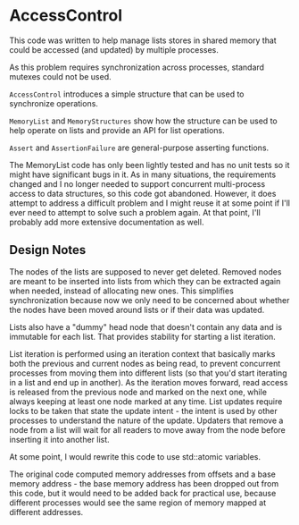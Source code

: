 # AccessControl

This code was written to help manage lists stores in shared memory that could be accessed (and updated) by multiple processes.

As this problem requires synchronization across processes, standard mutexes could not be used.

`AccessControl` introduces a simple structure that can be used to synchronize operations.

`MemoryList` and `MemoryStructures` show how the structure can be used to help operate on lists and provide an API for list operations.

`Assert` and `AssertionFailure` are general-purpose asserting functions.

The MemoryList code has only been lightly tested and has no unit tests so it might have significant bugs in it. As in many situations, the requirements changed and I no longer needed to support concurrent multi-process access to data structures, so this code got abandoned. However, it does attempt to address a difficult problem and I might reuse it at some point if I'll ever need to attempt to solve such a problem again. At that point, I'll probably add more extensive documentation as well.

## Design Notes

The nodes of the lists are supposed to never get deleted. Removed nodes are meant to be inserted into lists from which they can be extracted again when needed, instead of allocating new ones. This simplifies synchronization because now we only need to be concerned about whether the nodes have been moved around lists or if their data was updated.

Lists also have a "dummy" head node that doesn't contain any data and is immutable for each list. That provides stability for starting a list iteration.

List iteration is performed using an iteration context that basically marks both the previous and current nodes as being read, to prevent concurrent processes from moving them into different lists (so that you'd start iterating in a list and end up in another). As the iteration moves forward, read access is released from the previous node and marked on the next one, while always keeping at least one node marked at any time. List updates require locks to be taken that state the update intent - the intent is used by other processes to understand the nature of the update. Updaters that remove a node from a list will wait for all readers to move away from the node before inserting it into another list.

At some point, I would rewrite this code to use std::atomic variables.

The original code computed memory addresses from offsets and a base memory address - the base memory address has been dropped out from this code, but it would need to be added back for practical use, because different processes would see the same region of memory mapped at different addresses.
